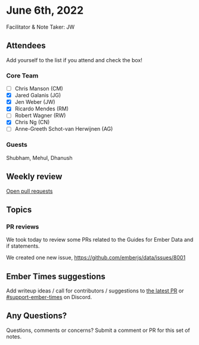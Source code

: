 # June 6th, 2022

Facilitator & Note Taker: JW

## Attendees

Add yourself to the list if you attend and check the box!

### Core Team

- [ ] Chris Manson (CM)
- [x] Jared Galanis (JG)
- [x] Jen Weber (JW)
- [x] Ricardo Mendes (RM)
- [ ] Robert Wagner (RW)
- [x] Chris Ng (CN)
- [ ] Anne-Greeth Schot-van Herwijnen (AG)

### Guests

Shubham, Mehul, Dhanush

## Weekly review

[Open pull requests](https://help-wanted.emberjs.com/pull-requests)

## Topics

### PR reviews

We took today to review some PRs related to the Guides for Ember Data
and if statements.

We created one new issue, https://github.com/emberjs/data/issues/8001

<!-- If you would like to add a topic to the agenda please add a suggestion to the PR using the following format: -->
<!-- ### Your topic (INITIALS, expected duration in minutes) -->

## Ember Times suggestions

Add writeup ideas / call for contributors / suggestions to [the latest PR](https://github.com/ember-learn/ember-blog/pulls?q=is%3Aopen+is%3Apr+label%3A%22%F0%9F%97%9E+embertimes%22%20or%20#support-ember-times) or [#support-ember-times](https://discordapp.com/channels/480462759797063690/485450546887786506) on Discord.

## Any Questions?

Questions, comments or concerns? Submit a comment or PR for this set of notes.
